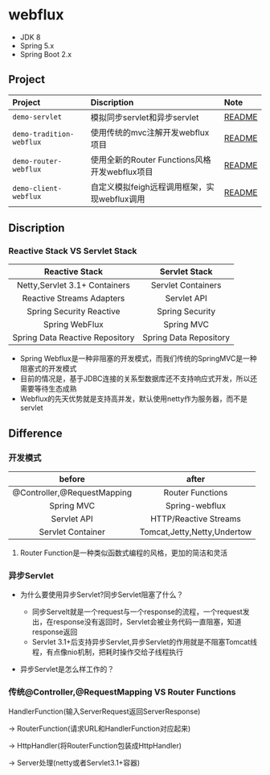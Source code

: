 # webflux

- JDK 8
- Spring 5.x
- Spring Boot 2.x

## Project



| Project| Discription | Note |
| :---- | :---- | :---- |
| `demo-servlet`|模拟同步servlet和异步servlet|[README](./demo-servlet/README.md)|
|`demo-tradition-webflux`|使用传统的mvc注解开发webflux项目|[README](./demo-tradition-webflux/README.md)|
|`demo-router-webflux `|使用全新的Router Functions风格开发webflux项目|[README](./demo-router-webflux/README.md)|
|`demo-client-webflux `|自定义模拟feigh远程调用框架，实现webflux调用|[README](./demo-client-webflux/README.md)|

## Discription

### Reactive Stack VS Servlet Stack

| Reactive Stack | Servlet Stack | 
| :------: | :------: | 
| Netty,Servlet 3.1+ Containers | Servlet Containers |
| Reactive Streams Adapters | Servlet API |
| Spring Security Reactive | Spring Security |
| Spring WebFlux  | Spring MVC |
| Spring Data Reactive Repository | Spring Data Repository |

- Spring Webflux是一种非阻塞的开发模式，而我们传统的SpringMVC是一种阻塞式的开发模式
- 目前的情况是，基于JDBC连接的关系型数据库还不支持响应式开发，所以还需要等待生态成熟
- Webflux的先天优势就是支持高并发，默认使用netty作为服务器，而不是servlet


## Difference

### 开发模式

| before | after | 
| :------: | :------: | 
| @Controller,@RequestMapping | Router Functions |
| Spring MVC | Spring-webflux |
| Servlet API | HTTP/Reactive Streams |
| Servlet Container  | Tomcat,Jetty,Netty,Undertow |

1. Router Function是一种类似函数式编程的风格，更加的简洁和灵活


### 异步Servlet

- 为什么要使用异步Servlet?同步Servlet阻塞了什么？

    - 同步Servelt就是一个request与一个response的流程，一个request发出，在response没有返回时，Servlet会被业务代码一直阻塞，知道response返回
    - Servlet 3.1+后支持异步Servlet,异步Servlet的作用就是不阻塞Tomcat线程，有点像nio机制，把耗时操作交给子线程执行


- 异步Servlet是怎么样工作的？


### 传统@Controller,@RequestMapping VS Router Functions

HandlerFunction(输入ServerRequest返回ServerResponse)

-> 
RouterFunction(请求URL和HandlerFunction对应起来)

->
HttpHandler(将RouterFunction包装成HttpHandler)

->
Server处理(netty或者Servlet3.1+容器)

